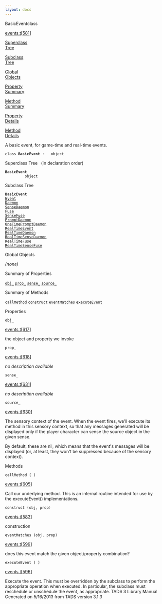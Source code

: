 ```yaml
---
layout: docs
---
```

<span class="title">BasicEvent</span><span class="type">class</span>

[events.t](../file/events.t.html)\[[581](../source/events.t.html#581)\]

[Superclass  
Tree](#_SuperClassTree_)

[Subclass  
Tree](#_SubClassTree_)

[Global  
Objects](#_ObjectSummary_)

[Property  
Summary](#_PropSummary_)

[Method  
Summary](#_MethodSummary_)

[Property  
Details](#_Properties_)

[Method  
Details](#_Methods_)



A basic event, for game-time and real-time events.

`class `**`BasicEvent`**` :   object`



<span id="_SuperClassTree_"></span>



<span class="hdln">Superclass Tree</span>   (in declaration order)



**`BasicEvent`**  
`         object`  
<span id="_SubClassTree_"></span>



<span class="hdln">Subclass Tree</span>  



**`BasicEvent`**  
[`Event`](../object/Event.html)  
[`Daemon`](../object/Daemon.html)  
[`SenseDaemon`](../object/SenseDaemon.html)  
[`Fuse`](../object/Fuse.html)  
[`SenseFuse`](../object/SenseFuse.html)  
[`PromptDaemon`](../object/PromptDaemon.html)  
[`OneTimePromptDaemon`](../object/OneTimePromptDaemon.html)  
[`RealTimeEvent`](../object/RealTimeEvent.html)  
[`RealTimeDaemon`](../object/RealTimeDaemon.html)  
[`RealTimeSenseDaemon`](../object/RealTimeSenseDaemon.html)  
[`RealTimeFuse`](../object/RealTimeFuse.html)  
[`RealTimeSenseFuse`](../object/RealTimeSenseFuse.html)  
<span id="_ObjectSummary_"></span>



<span class="hdln">Global Objects</span>  



*(none)* <span id="_PropSummary_"></span>



<span class="hdln">Summary of Properties</span>  



[`obj_`](#obj_) [`prop_`](#prop_) [`sense_`](#sense_) [`source_`](#source_)

<span id="_MethodSummary_"></span>



<span class="hdln">Summary of Methods</span>  



[`callMethod`](#callMethod) [`construct`](#construct) [`eventMatches`](#eventMatches) [`executeEvent`](#executeEvent)

<span id="_Properties_"></span>



<span class="hdln">Properties</span>  



<span id="obj_"></span>

`obj_`

[events.t](../file/events.t.html)\[[617](../source/events.t.html#617)\]



the object and property we invoke



<span id="prop_"></span>

`prop_`

[events.t](../file/events.t.html)\[[618](../source/events.t.html#618)\]



*no description available*



<span id="sense_"></span>

`sense_`

[events.t](../file/events.t.html)\[[631](../source/events.t.html#631)\]



*no description available*



<span id="source_"></span>

`source_`

[events.t](../file/events.t.html)\[[630](../source/events.t.html#630)\]



The sensory context of the event. When the event fires, we'll execute
its method in this sensory context, so that any messages generated will
be displayed only if the player character can sense the source object in
the given sense.

By default, these are nil, which means that the event's messages will be
displayed (or, at least, they won't be suppressed because of the sensory
context).



<span id="_Methods_"></span>



<span class="hdln">Methods</span>  



<span id="callMethod"></span>

`callMethod ( )`

[events.t](../file/events.t.html)\[[605](../source/events.t.html#605)\]



Call our underlying method. This is an internal routine intended for use
by the executeEvent() implementations.



<span id="construct"></span>

`construct (obj, prop)`

[events.t](../file/events.t.html)\[[583](../source/events.t.html#583)\]



construction



<span id="eventMatches"></span>

`eventMatches (obj, prop)`

[events.t](../file/events.t.html)\[[599](../source/events.t.html#599)\]



does this event match the given object/property combination?



<span id="executeEvent"></span>

`executeEvent ( )`

[events.t](../file/events.t.html)\[[596](../source/events.t.html#596)\]



Execute the event. This must be overridden by the subclass to perform
the appropriate operation when executed. In particular, the subclass
must reschedule or unschedule the event, as appropriate.
TADS 3 Library Manual  
Generated on 5/16/2013 from TADS version 3.1.3


